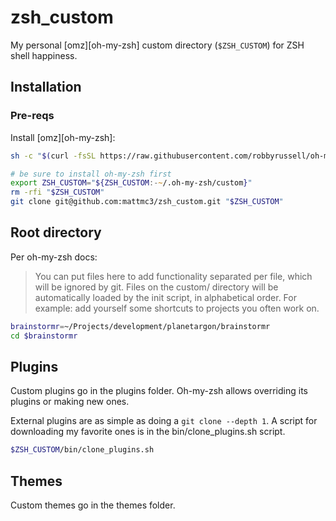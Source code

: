 # zsh_custom

My personal [omz][oh-my-zsh] custom directory (`$ZSH_CUSTOM`) for ZSH shell happiness.

## Installation

### Pre-reqs

Install [omz][oh-my-zsh]:

```zsh
sh -c "$(curl -fsSL https://raw.githubusercontent.com/robbyrussell/oh-my-zsh/master/tools/install.sh)"
```

```zsh
# be sure to install oh-my-zsh first
export ZSH_CUSTOM="${ZSH_CUSTOM:-~/.oh-my-zsh/custom}"
rm -rfi "$ZSH_CUSTOM"
git clone git@github.com:mattmc3/zsh_custom.git "$ZSH_CUSTOM"
```

## Root directory

Per oh-my-zsh docs:

> You can put files here to add functionality separated per file, which will be ignored by git.
> Files on the custom/ directory will be automatically loaded by the init script, in alphabetical order.
> For example: add yourself some shortcuts to projects you often work on.

```zsh
brainstormr=~/Projects/development/planetargon/brainstormr
cd $brainstormr
```

## Plugins

Custom plugins go in the plugins folder. Oh-my-zsh allows overriding its plugins
or making new ones.

External plugins are as simple as doing a `git clone --depth 1`. A script for
downloading my favorite ones is in the bin/clone_plugins.sh script.

```zsh
$ZSH_CUSTOM/bin/clone_plugins.sh
```

## Themes

Custom themes go in the themes folder.

[omz]: https://github.com/robbyrussell/oh-my-zsh
